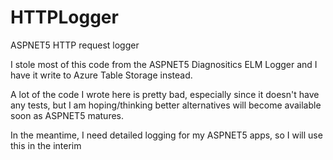 # HTTPLogger
ASPNET5 HTTP request logger

I stole most of this code from the ASPNET5 Diagnositics ELM Logger and I have it write to Azure Table Storage instead.

A lot of the code I wrote here is pretty bad, especially since it doesn't have any tests, but I am hoping/thinking better alternatives will become available soon as ASPNET5 matures.

In the meantime, I need detailed logging for my ASPNET5 apps, so I will use this in the interim
